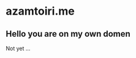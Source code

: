 # azamtoiri.me
## Hello you are on my own domen 
Not yet ...
<script src="//code.jivo.ru/widget/nluDBoAlMk" async>
  help
</script>
